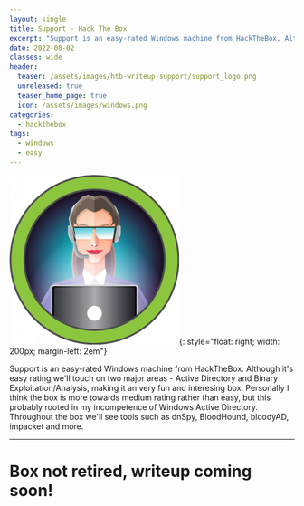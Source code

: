 ```yaml
---
layout: single
title: Support - Hack The Box
excerpt: "Support is an easy-rated Windows machine from HackTheBox. Although it's easy rating we'll touch on two major areas - Active Directory and Binary Exploitation/Analysis, making it an very fun and interesing box. Personally I think the box is more towards medium rating rather than easy, but this probably rooted in my incompetence of Windows Active Directory. Throughout the box we'll see tools such as dnSpy, BloodHound, bloodyAD, impacket and more."
date: 2022-08-02
classes: wide
header:
  teaser: /assets/images/htb-writeup-support/support_logo.png
  unreleased: true
  teaser_home_page: true
  icon: /assets/images/windows.png
categories:
  - hackthebox
tags:  
  - windows
  - easy
---
```


![](/assets/images/htb-writeup-support/support_logo.png){: style="float: right; width: 200px; margin-left: 2em"}

Support is an easy-rated Windows machine from HackTheBox. Although it's easy rating we'll touch on two major areas - Active Directory and Binary Exploitation/Analysis, making it an very fun and interesing box. Personally I think the box is more towards medium rating rather than easy, but this probably rooted in my incompetence of Windows Active Directory. Throughout the box we'll see tools such as dnSpy, BloodHound, bloodyAD, impacket and more. 
<br>

----------------

# Box not retired, writeup coming soon! 
